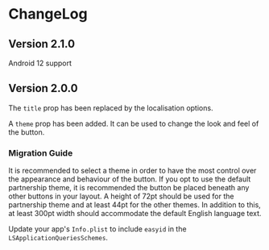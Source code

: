 # ChangeLog

## Version 2.1.0

Android 12 support

## Version 2.0.0

The `title` prop has been replaced by the localisation options.

A `theme` prop has been added. It can be used to change the look and feel of the button.

### Migration Guide
It is recommended to select a theme in order to have the most control over the appearance and behaviour of the button.
If you opt to use the default partnership theme, it is recommended the button be placed beneath any other buttons in your layout.
A height of 72pt should be used for the partnership theme and at least 44pt for the other themes.
In addition to this, at least 300pt width should accommodate the default English language text.

Update your app's `Info.plist` to include `easyid` in the `LSApplicationQueriesSchemes`.
